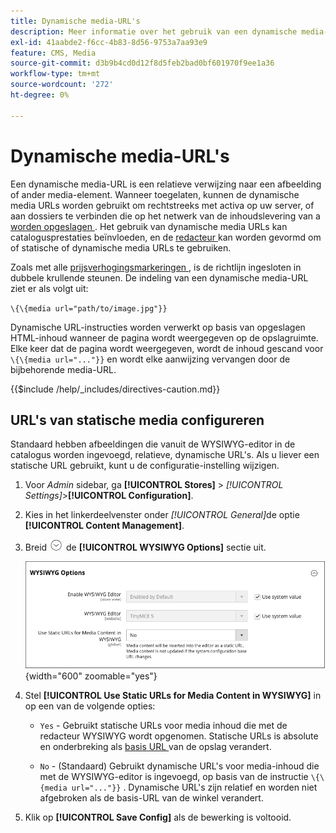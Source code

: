 ```yaml
---
title: Dynamische media-URL's
description: Meer informatie over het gebruik van een dynamische media-URL als een relatieve verwijzing naar een afbeelding of ander media-element.
exl-id: 41aabde2-f6cc-4b83-8d56-9753a7aa93e9
feature: CMS, Media
source-git-commit: d3b9b4cd0d12f8d5feb2bad0bf601970f9ee1a36
workflow-type: tm+mt
source-wordcount: '272'
ht-degree: 0%

---
```


# Dynamische media-URL&#39;s

Een dynamische media-URL is een relatieve verwijzing naar een afbeelding of ander media-element. Wanneer toegelaten, kunnen de dynamische media URLs worden gebruikt om rechtstreeks met activa op uw server, of aan dossiers te verbinden die op het netwerk van de inhoudslevering van a [ worden opgeslagen ](media-storage-content-delivery-network.md). Het gebruik van dynamische media URLs kan catalogusprestaties beïnvloeden, en de [ redacteur ](editor.md#configure-the-editor) kan worden gevormd om of statische of dynamische media URLs te gebruiken.

Zoals met alle [ prijsverhogingsmarkeringen ](../systems/markup-tags.md), is de richtlijn ingesloten in dubbele krullende steunen. De indeling van een dynamische media-URL ziet er als volgt uit:

`\{\{media url="path/to/image.jpg"}}`

Dynamische URL-instructies worden verwerkt op basis van opgeslagen HTML-inhoud wanneer de pagina wordt weergegeven op de opslagruimte. Elke keer dat de pagina wordt weergegeven, wordt de inhoud gescand voor `\{\{media url="..."}}` en wordt elke aanwijzing vervangen door de bijbehorende media-URL.

{{$include /help/_includes/directives-caution.md}}

## URL&#39;s van statische media configureren

Standaard hebben afbeeldingen die vanuit de WYSIWYG-editor in de catalogus worden ingevoegd, relatieve, dynamische URL&#39;s. Als u liever een statische URL gebruikt, kunt u de configuratie-instelling wijzigen.

1. Voor _Admin_ sidebar, ga **[!UICONTROL Stores]** > _[!UICONTROL Settings]_>**[!UICONTROL Configuration]**.

1. Kies in het linkerdeelvenster onder _[!UICONTROL General]_&#x200B;de optie **[!UICONTROL Content Management]**.

1. Breid ![ selecteur van de Uitbreiding ](../assets/icon-display-expand.png) de **[!UICONTROL WYSIWYG Options]** sectie uit.

   ![ WYSIWYG Opties ](./assets/content-management-wysiwyg-options.png){width="600" zoomable="yes"}

1. Stel **[!UICONTROL Use Static URLs for Media Content in WYSIWYG]** in op een van de volgende opties:

   - `Yes` - Gebruikt statische URLs voor media inhoud die met de redacteur WYSIWYG wordt opgenomen. Statische URLs is absolute en onderbreking als [ basis URL ](../stores-purchase/store-urls.md) van de opslag verandert.

   - `No` - (Standaard) Gebruikt dynamische URL&#39;s voor media-inhoud die met de WYSIWYG-editor is ingevoegd, op basis van de instructie `\{\{media url="..."}}` . Dynamische URL&#39;s zijn relatief en worden niet afgebroken als de basis-URL van de winkel verandert.

1. Klik op **[!UICONTROL Save Config]** als de bewerking is voltooid.
